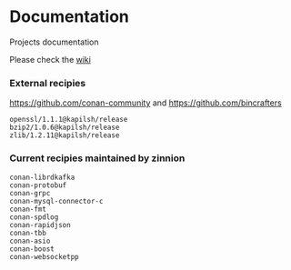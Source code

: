 # Documentation
Projects documentation

Please check the [wiki](https://dd.com)


### External recipies

https://github.com/conan-community and https://github.com/bincrafters

```
openssl/1.1.1@kapilsh/release
bzip2/1.0.6@kapilsh/release
zlib/1.2.11@kapilsh/release
```

### Current recipies maintained by zinnion

```
conan-librdkafka
conan-protobuf
conan-grpc
conan-mysql-connector-c
conan-fmt
conan-spdlog
conan-rapidjson
conan-tbb
conan-asio
conan-boost
conan-websocketpp
```
